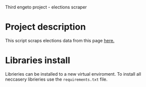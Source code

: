 Third engeto project - elections scraper
# Project description
This script scraps elections data from this page [here.](https://volby.cz/pls/ps2017nss/ps32?xjazyk=CZ&xkraj=12&xnumnuts=7103) 

# Libraries install
Librieries can be installed to a new virtual enviroment. To install all neccasery librieries use the ```requirements.txt``` file. 


